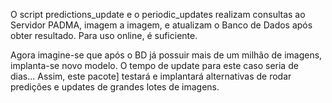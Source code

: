 O script predictions_update e o periodic_updates realizam
consultas ao Servidor PADMA, imagem a imagem, e atualizam o 
Banco de Dados após obter resultado. Para uso online, é
suficiente.

Agora imagine-se que após o BD já possuir mais de 
um milhão de imagens, implanta-se novo modelo. O tempo de
update para este caso seria de dias... Assim, este pacote]
testará e implantará alternativas de rodar predições
 e updates de grandes lotes de imagens. 